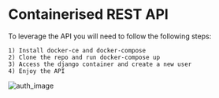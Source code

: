 # Containerised REST API
To leverage the API you will need to follow the following steps:
	
	1) Install docker-ce and docker-compose
	2) Clone the repo and run docker-compose up
	3) Access the django container and create a new user
	4) Enjoy the API

![auth_image](https://github.com/Udit107710/ContainerisedRestApp/blob/master/images/Auth_empty.png)
